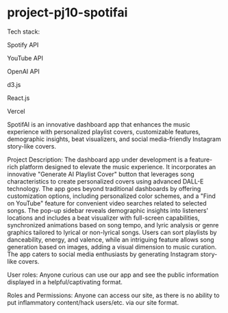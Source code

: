 # project-pj10-spotifai
Tech stack:

Spotify API

YouTube API

OpenAI API

d3.js

React.js

Vercel

SpotifAI is an innovative dashboard app that enhances the music experience with personalized playlist covers, customizable features, demographic insights, beat visualizers, and social media-friendly Instagram story-like covers.

Project Description: The dashboard app under development is a feature-rich platform designed to elevate the music experience. It incorporates an innovative "Generate AI Playlist Cover" button that leverages song characteristics to create personalized covers using advanced DALL-E technology. The app goes beyond traditional dashboards by offering customization options, including personalized color schemes, and a "Find on YouTube" feature for convenient video searches related to selected songs. The pop-up sidebar reveals demographic insights into listeners' locations and includes a beat visualizer with full-screen capabilities, synchronized animations based on song tempo, and lyric analysis or genre graphics tailored to lyrical or non-lyrical songs. Users can sort playlists by danceability, energy, and valence, while an intriguing feature allows song generation based on images, adding a visual dimension to music curation. The app caters to social media enthusiasts by generating Instagram story-like covers.

User roles: Anyone curious can use our app and see the public information displayed in a helpful/captivating format.

Roles and Permissions: Anyone can access our site, as there is no ability to put inflammatory content/hack users/etc. via our site format.
